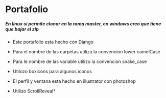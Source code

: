 # Portafolio

##### En linux si permite clonar en la rama master, en windows creo que tiene que bajar el zip

* Este portafolio esta hecho con Django

* Para el nombre de las carpetas utilizo la convencion lower camelCase

* Para le nombre de las variable utilizo la convencion snake_case

* Utilozo boxicons para algunos iconos

* El perfil y ventana esta hecho en illustrator con photoshop

* Utilizo ScrollReveal*


